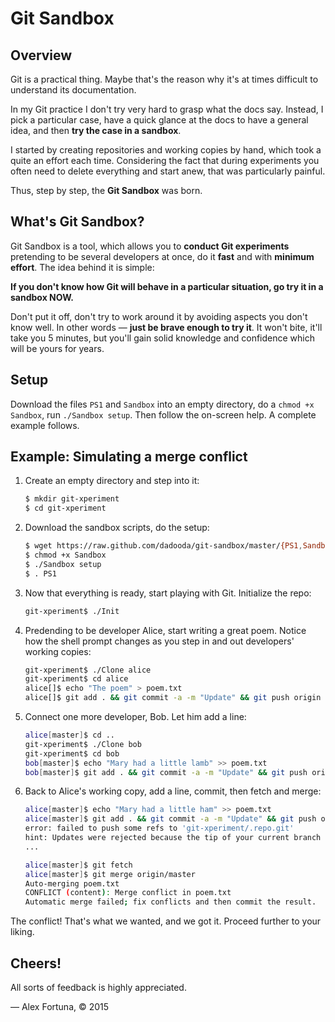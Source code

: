 Git Sandbox
===========

Overview
--------

Git is a practical thing. Maybe that's the reason why it's at times difficult to understand its documentation.

In my Git practice I don't try very hard to grasp what the docs say. Instead, I pick a particular case, have a quick glance at the docs to have a general idea, and then **try the case in a sandbox**.

I started by creating repositories and working copies by hand, which took a quite an effort each time. Considering the fact that during experiments you often need to delete everything and start anew, that was particularly painful.

Thus, step by step, the **Git Sandbox** was born.

What's Git Sandbox?
-------------------

Git Sandbox is a tool, which allows you to **conduct Git experiments** pretending to be several developers at once, do it **fast** and with **minimum effort**. The idea behind it is simple:

**If you don't know how Git will behave in a particular situation, go try it in a sandbox NOW.**

Don't put it off, don't try to work around it by avoiding aspects you don't know well. In other words &mdash; **just be brave enough to try it**. It won't bite, it'll take you 5 minutes, but you'll gain solid knowledge and confidence which will be yours for years.

Setup
-----

Download the files `PS1` and `Sandbox` into an empty directory, do a `chmod +x Sandbox`, run `./Sandbox setup`. Then follow the on-screen help. A complete example follows.

Example: Simulating a merge conflict
------------------------------------

1. Create an empty directory and step into it:

    ```sh
    $ mkdir git-xperiment
    $ cd git-xperiment
    ```

2. Download the sandbox scripts, do the setup:

    ```sh
    $ wget https://raw.github.com/dadooda/git-sandbox/master/{PS1,Sandbox}
    $ chmod +x Sandbox
    $ ./Sandbox setup
    $ . PS1
    ```

4. Now that everything is ready, start playing with Git. Initialize the repo:

    ```sh
    git-xperiment$ ./Init
    ```

5. Predending to be developer Alice, start writing a great poem. Notice how the shell prompt changes as you step in and out developers' working copies:

    ```sh
    git-xperiment$ ./Clone alice
    git-xperiment$ cd alice
    alice[]$ echo "The poem" > poem.txt
    alice[]$ git add . && git commit -a -m "Update" && git push origin master
    ```

6. Connect one more developer, Bob. Let him add a line:

    ```sh
    alice[master]$ cd ..
    git-xperiment$ ./Clone bob
    git-xperiment$ cd bob
    bob[master]$ echo "Mary had a little lamb" >> poem.txt
    bob[master]$ git add . && git commit -a -m "Update" && git push origin master
    ```

7. Back to Alice's working copy, add a line, commit, then fetch and merge:

    ```sh
    alice[master]$ echo "Mary had a little ham" >> poem.txt
    alice[master]$ git add . && git commit -a -m "Update" && git push origin master
    error: failed to push some refs to 'git-xperiment/.repo.git'
    hint: Updates were rejected because the tip of your current branch is behind
    ...

    alice[master]$ git fetch
    alice[master]$ git merge origin/master
    Auto-merging poem.txt
    CONFLICT (content): Merge conflict in poem.txt
    Automatic merge failed; fix conflicts and then commit the result.
    ```

The conflict! That's what we wanted, and we got it. Proceed further to your liking.

Cheers!
-------

All sorts of feedback is highly appreciated.

&mdash; Alex Fortuna, &copy; 2015
